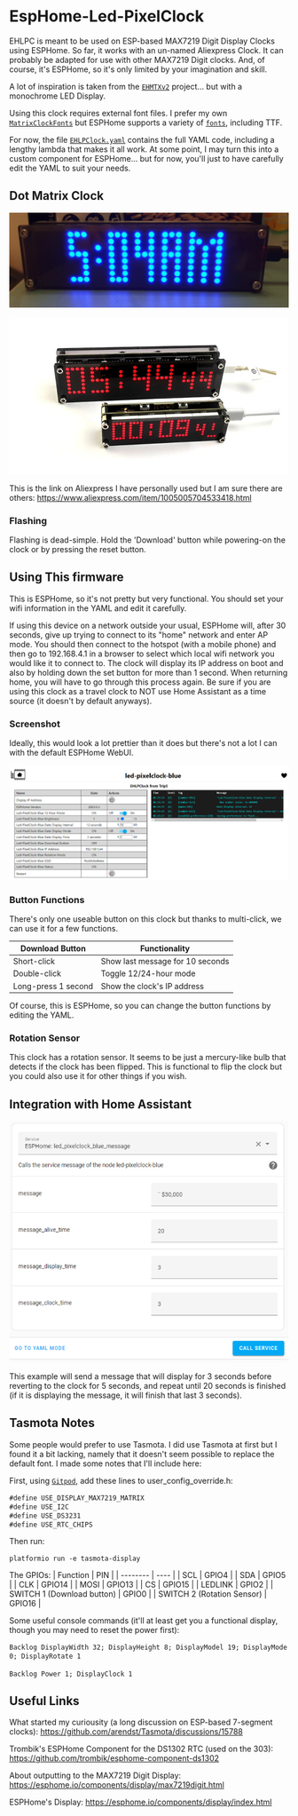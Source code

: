 # EspHome-Led-PixelClock

EHLPC is meant to be used on ESP-based MAX7219 Digit Display Clocks using ESPHome. So far, it works with an un-named Aliexpress Clock. It can probably be adapted for use with other MAX7219 Digit clocks. And, of course, it's ESPHome, so it's only limited by your imagination and skill.

A lot of inspiration is taken from the [`EHMTXv2`](https://github.com/lubeda/EspHoMaTriXv2) project... but with a monochrome LED Display.

Using this clock requires external font files.  I prefer my own [`MatrixClockFonts`](https://github.com/trip5/MatrixClockFonts) but ESPHome supports a variety of [`fonts`](https://esphome.io/components/display/index.html#fonts), including TTF.

For now, the file [`EHLPClock.yaml`](EHLPClock.yaml) contains the full YAML code, including a lengthy lambda that makes it all work.  At some point, I may turn this into a custom component for ESPHome... but for now, you'll just to have carefully edit the YAML to suit your needs.

## Dot Matrix Clock

![image](./images/MatrixClock-mine.jpg)

![image](./images/DotMatrixClock.jpg)

This is the link on Aliexpress I have personally used but I am sure there are others:
https://www.aliexpress.com/item/1005005704533418.html

### Flashing

Flashing is dead-simple. Hold the 'Download' button while powering-on the clock or by pressing the reset button.

## Using This firmware

This is ESPHome, so it's not pretty but very functional.  You should set your wifi information in the YAML and edit it carefully.

If using this device on a network outside your usual, ESPHome will, after 30 seconds, give up trying to connect to its "home" network and enter AP mode.
You should then connect to the hotspot (with a mobile phone) and then go to 192.168.4.1 in a browser to select which local wifi network you would like it to connect to.
The clock will display its IP address on boot and also by holding down the set button for more than 1 second. When returning home, you will have to go through this process again.
Be sure if you are using this clock as a travel clock to NOT use Home Assistant as a time source (it doesn't by default anyways).

### Screenshot

Ideally, this would look a lot prettier than it does but there's not a lot I can with the default ESPHome WebUI.

![image](./images/EHLPC_Screenshot.png)

### Button Functions

There's only one useable button on this clock but thanks to multi-click, we can use it for a few functions.

| Download Button     | Functionality          |
| ------------------- | ---------------------- |
| Short-click         | Show last message for 10 seconds |
| Double-click        | Toggle 12/24-hour mode |
| Long-press 1 second | Show the clock's IP address |

Of course, this is ESPHome, so you can change the button functions by editing the YAML.

### Rotation Sensor

This clock has a rotation sensor. It seems to be just a mercury-like bulb that detects if the clock has been flipped. This is functional to flip the clock but you could also use it for other things if you wish.

## Integration with Home Assistant

![image](./images/EHLPC_Home_Assistant_message.png)

This example will send a message that will display for 3 seconds before reverting to the clock for 5 seconds, and repeat until 20 seconds is finished (if it is displaying the message, it will finish that last 3 seconds).

## Tasmota Notes

Some people would prefer to use Tasmota.  I did use Tasmota at first but I found it a bit lacking, namely that it doesn't seem possible to replace the default font.  I made some notes that I'll include here:

First, using [`Gitpod`](https://gitpod.io/#https://github.com/arendst/Tasmota/tree/master), add these lines to user_config_override.h:
````
#define USE_DISPLAY_MAX7219_MATRIX
#define USE_I2C
#define USE_DS3231
#define USE_RTC_CHIPS
````

Then run:
````
platformio run -e tasmota-display
````

The GPIOs:
| Function | PIN  |
| -------- | ---- |
| SCL  | GPIO4  |
| SDA  | GPIO5  |
| CLK  | GPIO14 |
| MOSI | GPIO13 |
| CS   | GPIO15 |
| LEDLINK | GPIO2 |
| SWITCH 1 (Download button) | GPIO0 |
| SWITCH 2 (Rotation Sensor) | GPIO16 |

Some useful console commands (it'll at least get you a functional display, though you may need to reset the power first):
````
Backlog DisplayWidth 32; DisplayHeight 8; DisplayModel 19; DisplayMode 0; DisplayRotate 1

Backlog Power 1; DisplayClock 1
````

## Useful Links

What started my curiousity (a long discussion on ESP-based 7-segment clocks): https://github.com/arendst/Tasmota/discussions/15788

Trombik's ESPHome Component for the DS1302 RTC (used on the 303): https://github.com/trombik/esphome-component-ds1302

About outputting to the MAX7219 Digit Display: https://esphome.io/components/display/max7219digit.html

ESPHome's Display: https://esphome.io/components/display/index.html

